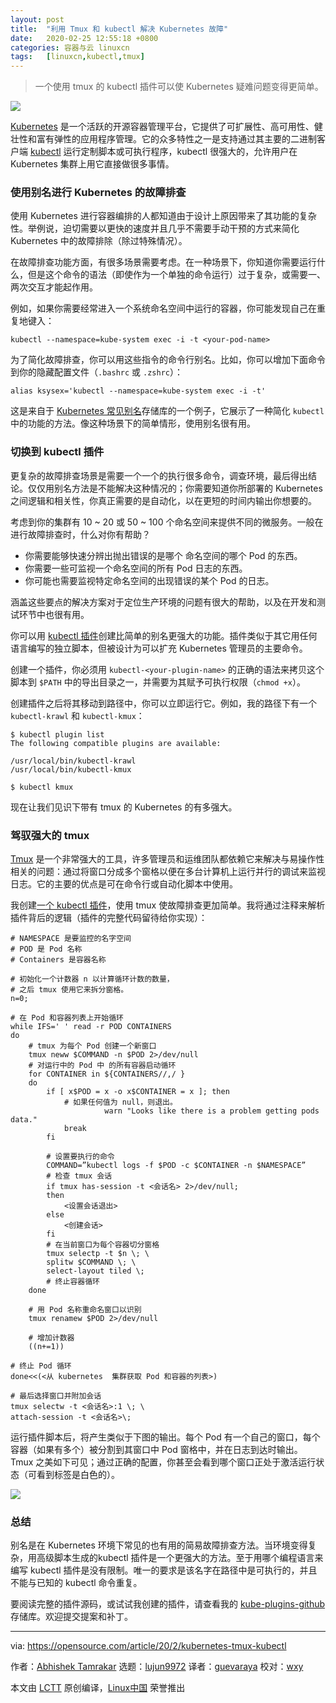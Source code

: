 ```yaml
---
layout: post
title:	"利用 Tmux 和 kubectl 解决 Kubernetes 故障"
date:	2020-02-25 12:55:18 +0800 
categories:	容器与云 linuxcn 
tags:	[linuxcn,kubectl,tmux]
---
```




> 
> 一个使用 tmux 的 kubectl 插件可以使 Kubernetes 疑难问题变得更简单。
> 
> 
> 


![](/Asserts/Images//attachment/album/202002/25/125435a4v3vpss3s4w3sks.jpg)


[Kubernetes](https://opensource.com/resources/what-is-kubernetes) 是一个活跃的开源容器管理平台，它提供了可扩展性、高可用性、健壮性和富有弹性的应用程序管理。它的众多特性之一是支持通过其主要的二进制客户端 [kubectl](https://kubernetes.io/docs/reference/kubectl/overview/) 运行定制脚本或可执行程序，kubectl 很强大的，允许用户在 Kubernetes 集群上用它直接做很多事情。


### 使用别名进行 Kubernetes 的故障排查


使用 Kubernetes 进行容器编排的人都知道由于设计上原因带来了其功能的复杂性。举例说，迫切需要以更快的速度并且几乎不需要手动干预的方式来简化 Kubernetes 中的故障排除（除过特殊情况）。


在故障排查功能方面，有很多场景需要考虑。在一种场景下，你知道你需要运行什么，但是这个命令的语法（即使作为一个单独的命令运行）过于复杂，或需要一、两次交互才能起作用。


例如，如果你需要经常进入一个系统命名空间中运行的容器，你可能发现自己在重复地键入：



```
kubectl --namespace=kube-system exec -i -t <your-pod-name>
```

为了简化故障排查，你可以用这些指令的命令行别名。比如，你可以增加下面命令到你的隐藏配置文件（`.bashrc` 或 `.zshrc`）：



```
alias ksysex='kubectl --namespace=kube-system exec -i -t'
```

这是来自于 [Kubernetes 常见别名](https://github.com/ahmetb/kubectl-aliases/blob/master/.kubectl_aliases)存储库的一个例子，它展示了一种简化 `kubectl` 中的功能的方法。像这种场景下的简单情形，使用别名很有用。


### 切换到 kubectl 插件


更复杂的故障排查场景是需要一个一个的执行很多命令，调查环境，最后得出结论。仅仅用别名方法是不能解决这种情况的；你需要知道你所部署的 Kubernetes 之间逻辑和相关性，你真正需要的是自动化，以在更短的时间内输出你想要的。


考虑到你的集群有 10 ~ 20 或 50 ~ 100 个命名空间来提供不同的微服务。一般在进行故障排查时，什么对你有帮助？


* 你需要能够快速分辨出抛出错误的是哪个 命名空间的哪个 Pod 的东西。
* 你需要一些可监视一个命名空间的所有 Pod 日志的东西。
* 你可能也需要监视特定命名空间的出现错误的某个 Pod 的日志。


涵盖这些要点的解决方案对于定位生产环境的问题有很大的帮助，以及在开发和测试环节中也很有用。


你可以用 [kubectl 插件](https://kubernetes.io/docs/tasks/extend-kubectl/kubectl-plugins/)创建比简单的别名更强大的功能。插件类似于其它用任何语言编写的独立脚本，但被设计为可以扩充 Kubernetes 管理员的主要命令。


创建一个插件，你必须用 `kubectl-<your-plugin-name>` 的正确的语法来拷贝这个脚本到 `$PATH` 中的导出目录之一，并需要为其赋予可执行权限（`chmod +x`）。


创建插件之后将其移动到路径中，你可以立即运行它。例如，我的路径下有一个 `kubectl-krawl` 和 `kubectl-kmux`：



```
$ kubectl plugin list
The following compatible plugins are available:

/usr/local/bin/kubectl-krawl
/usr/local/bin/kubectl-kmux

$ kubectl kmux
```

现在让我们见识下带有 tmux 的 Kubernetes 的有多强大。


### 驾驭强大的 tmux


[Tmux](https://opensource.com/article/19/6/tmux-terminal-joy) 是一个非常强大的工具，许多管理员和运维团队都依赖它来解决与易操作性相关的问题：通过将窗口分成多个窗格以便在多台计算机上运行并行的调试来监视日志。它的主要的优点是可在命令行或自动化脚本中使用。


我创建[一个 kubectl 插件](https://github.com/abhiTamrakar/kube-plugins)，使用 tmux 使故障排查更加简单。我将通过注释来解析插件背后的逻辑（插件的完整代码留待给你实现）：



```
# NAMESPACE 是要监控的名字空间
# POD 是 Pod 名称
# Containers 是容器名称

# 初始化一个计数器 n 以计算循环计数的数量，
# 之后 tmux 使用它来拆分窗格。
n=0;

# 在 Pod 和容器列表上开始循环
while IFS=' ' read -r POD CONTAINERS
do
    # tmux 为每个 Pod 创建一个新窗口
    tmux neww $COMMAND -n $POD 2>/dev/null
    # 对运行中的 Pod 中 的所有容器启动循环
    for CONTAINER in ${CONTAINERS//,/ }
    do
        if [ x$POD = x -o x$CONTAINER = x ]; then
            # 如果任何值为 null，则退出。
                     warn "Looks like there is a problem getting pods data."
            break
        fi
           
        # 设置要执行的命令
        COMMAND=”kubectl logs -f $POD -c $CONTAINER -n $NAMESPACE”
        # 检查 tmux 会话
        if tmux has-session -t <会话名> 2>/dev/null;
        then
            <设置会话退出>
        else
            <创建会话>
        fi
        # 在当前窗口为每个容器切分窗格
        tmux selectp -t $n \; \
        splitw $COMMAND \; \
        select-layout tiled \;
        # 终止容器循环
    done
    
    # 用 Pod 名称重命名窗口以识别
    tmux renamew $POD 2>/dev/null
    
    # 增加计数器
    ((n+=1))

# 终止 Pod 循环
done<<(<从 kubernetes  集群获取 Pod 和容器的列表>)

# 最后选择窗口并附加会话
tmux selectw -t <会话名>:1 \; \
attach-session -t <会话名>\;
```

运行插件脚本后，将产生类似于下图的输出。每个 Pod 有一个自己的窗口，每个容器（如果有多个）被分割到其窗口中 Pod 窗格中，并在日志到达时输出。Tmux 之美如下可见；通过正确的配置，你甚至会看到哪个窗口正处于激活运行状态（可看到标签是白色的）。


![](/Asserts/Images//attachment/album/202002/25/124502rhq9eehbaabqcarq.png)


### 总结


别名是在 Kubernetes 环境下常见的也有用的简易故障排查方法。当环境变得复杂，用高级脚本生成的kubectl 插件是一个更强大的方法。至于用哪个编程语言来编写 kubectl 插件是没有限制。唯一的要求是该名字在路径中是可执行的，并且不能与已知的 kubectl 命令重复。


要阅读完整的插件源码，或试试我创建的插件，请查看我的 [kube-plugins-github](https://github.com/abhiTamrakar/kube-plugins) 存储库。欢迎提交提案和补丁。




---


via: <https://opensource.com/article/20/2/kubernetes-tmux-kubectl>


作者：[Abhishek Tamrakar](https://opensource.com/users/tamrakar) 选题：[lujun9972](https://github.com/lujun9972) 译者：[guevaraya](https://github.com/guevaraya) 校对：[wxy](https://github.com/wxy)


本文由 [LCTT](https://github.com/LCTT/TranslateProject) 原创编译，[Linux中国](https://linux.cn/) 荣誉推出
